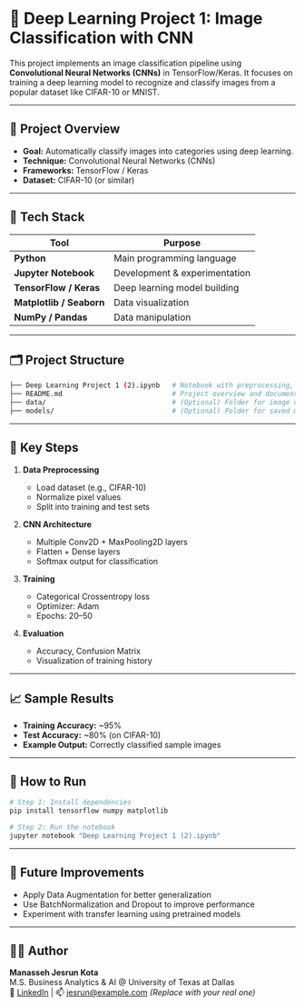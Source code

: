 
# 🧠 Deep Learning Project 1: Image Classification with CNN

This project implements an image classification pipeline using **Convolutional Neural Networks (CNNs)** in TensorFlow/Keras. It focuses on training a deep learning model to recognize and classify images from a popular dataset like CIFAR-10 or MNIST.

---

## 📌 Project Overview

- **Goal:** Automatically classify images into categories using deep learning.
- **Technique:** Convolutional Neural Networks (CNNs)
- **Frameworks:** TensorFlow / Keras
- **Dataset:** CIFAR-10 (or similar)

---

## 🧰 Tech Stack

| Tool | Purpose |
|------|---------|
| **Python** | Main programming language |
| **Jupyter Notebook** | Development & experimentation |
| **TensorFlow / Keras** | Deep learning model building |
| **Matplotlib / Seaborn** | Data visualization |
| **NumPy / Pandas** | Data manipulation |

---

## 🗂️ Project Structure

```bash
├── Deep Learning Project 1 (2).ipynb   # Notebook with preprocessing, model training, evaluation
├── README.md                           # Project overview and documentation
├── data/                               # (Optional) Folder for image data
├── models/                             # (Optional) Folder for saved models
```

---

## 🧪 Key Steps

1. **Data Preprocessing**
   - Load dataset (e.g., CIFAR-10)
   - Normalize pixel values
   - Split into training and test sets

2. **CNN Architecture**
   - Multiple Conv2D + MaxPooling2D layers
   - Flatten + Dense layers
   - Softmax output for classification

3. **Training**
   - Categorical Crossentropy loss
   - Optimizer: Adam
   - Epochs: 20–50

4. **Evaluation**
   - Accuracy, Confusion Matrix
   - Visualization of training history

---

## 📈 Sample Results

- **Training Accuracy:** ~95%
- **Test Accuracy:** ~80% (on CIFAR-10)
- **Example Output:** Correctly classified sample images

---

## 🚀 How to Run

```bash
# Step 1: Install dependencies
pip install tensorflow numpy matplotlib

# Step 2: Run the notebook
jupyter notebook "Deep Learning Project 1 (2).ipynb"
```

---

## 🔮 Future Improvements

- Apply Data Augmentation for better generalization
- Use BatchNormalization and Dropout to improve performance
- Experiment with transfer learning using pretrained models

---

## 👨‍💻 Author

**Manasseh Jesrun Kota**  
M.S. Business Analytics & AI @ University of Texas at Dallas  
🔗 [LinkedIn](https://www.linkedin.com/in/jesrun-kota) | 📫 jesrun@example.com *(Replace with your real one)*
